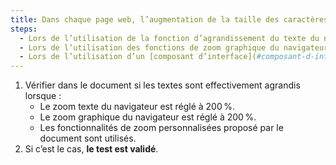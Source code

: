 ```yaml
---
title: Dans chaque page web, l’augmentation de la taille des caractères jusqu’à 200 %, au moins, doit être possible pour l’ensemble du texte dans la page. Cette règle est-elle respectée selon une de ces conditions (hors cas particuliers) ?
steps:
  - Lors de l’utilisation de la fonction d’agrandissement du texte du navigateur.
  - Lors de l’utilisation des fonctions de zoom graphique du navigateur.
  - Lors de l’utilisation d’un [composant d’interface](#composant-d-interface) propre au site permettant d’agrandir le texte ou de zoomer.
---
```


1. Vérifier dans le document si les textes sont effectivement agrandis lorsque :
   - Le zoom texte du navigateur est réglé à 200 %.
   - Le zoom graphique du navigateur est réglé à 200 %.
   - Les fonctionnalités de zoom personnalisées proposé par le document sont utilisés.
2. Si c’est le cas, **le test est validé**.
